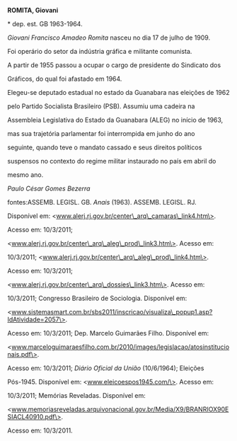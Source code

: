 **ROMITA, Giovani**



\* dep. est. GB 1963-1964.



*Giovani Francisco Amadeo Romita* nasceu no dia 17 de julho de 1909.



Foi operário do setor da indústria gráfica e militante comunista.



A partir de 1955 passou a ocupar o cargo de presidente do Sindicato dos

Gráficos, do qual foi afastado em 1964.



Elegeu-se deputado estadual no estado da Guanabara nas eleições de 1962

pelo Partido Socialista Brasileiro (PSB). Assumiu uma cadeira na

Assembleia Legislativa do Estado da Guanabara (ALEG) no início de 1963,

mas sua trajetória parlamentar foi interrompida em junho do ano

seguinte, quando teve o mandato cassado e seus direitos políticos

suspensos no contexto do regime militar instaurado no país em abril do

mesmo ano.



*Paulo César Gomes Bezerra*



fontes:ASSEMB. LEGISL. GB. *Anais* (1963). ASSEMB. LEGISL. RJ.

Disponível em: \<www.alerj.rj.gov.br/center\_arq\_camaras\_link4.htm\>.

Acesso em: 10/3/2011;

\<www.alerj.rj.gov.br/center\_arq\_aleg\_prod\_link3.htm\>. Acesso em:

10/3/2011; \<www.alerj.rj.gov.br/center\_arq\_aleg\_prod\_link4.htm\>.

Acesso em: 10/3/2011;

\<www.alerj.rj.gov.br/center\_arq\_dossies\_link3.htm\>. Acesso em:

10/3/2011; Congresso Brasileiro de Sociologia. Disponível em:

\<www.sistemasmart.com.br/sbs2011/inscricao/visualiza\_popup1.asp?IdAtividade=2057\>.

Acesso em: 10/3/2011; Dep. Marcelo Guimarães Filho. Disponível em:

\<www.marceloguimaraesfilho.com.br/2010/images/legislacao/atosinstitucionais.pdf\>.

Acesso em: 10/3/2011; *Diário Oficial da União* (10/6/1964); Eleições

Pós-1945. Disponível em: \<www.eleicoespos1945.com/\>. Acesso em:

10/3/2011; Memórias Reveladas. Disponível em:

\<www.memoriasreveladas.arquivonacional.gov.br/Media/X9/BRANRIOX90ESIACL40910.pdf\>.

Acesso em: 10/3/2011.

